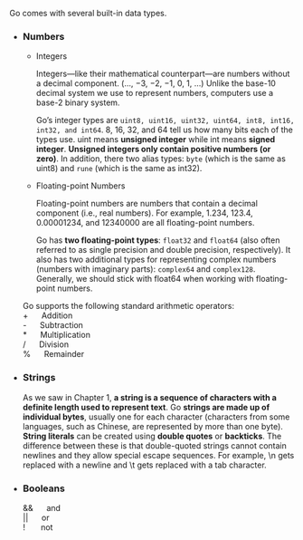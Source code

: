 Go comes with several built-in data types.

- ### Numbers
    - Integers

        Integers—like their mathematical counterpart—are numbers without a decimal component. (…, −3, −2, −1, 0, 1, …) Unlike the base-10 decimal system we use to represent numbers, computers use a base-2 binary system.

        Go’s integer types are `uint8, uint16, uint32, uint64, int8, int16, int32, and int64`. 8, 16, 32, and 64 tell us how many bits each of the types use. uint means **unsigned integer** while int means **signed integer**. **Unsigned integers only contain positive numbers (or zero)**. In addition, there two alias types: `byte` (which is the same as uint8) and `rune` (which is the same as int32).

    - Floating-point Numbers

        Floating-point numbers are numbers that contain a decimal component (i.e., real numbers). For example, 1.234, 123.4, 0.00001234, and 12340000 are all floating-point numbers.

        Go has **two floating-point types**: `float32` and `float64` (also often referred to as single precision and double precision, respectively). It also has two additional types for representing complex numbers (numbers with imaginary parts): `complex64` and `complex128`. Generally, we should stick with float64 when working with floating-point numbers.

    Go supports the following standard arithmetic operators: <br>
        +&nbsp;&nbsp;&nbsp;&nbsp;&nbsp;&nbsp;Addition <br>
        -&nbsp;&nbsp;&nbsp;&nbsp;&nbsp;&nbsp;Subtraction <br>
        *&nbsp;&nbsp;&nbsp;&nbsp;&nbsp;&nbsp;Multiplication <br>
        /&nbsp;&nbsp;&nbsp;&nbsp;&nbsp;&nbsp;Division <br>
        %&nbsp;&nbsp;&nbsp;&nbsp;&nbsp;&nbsp;Remainder

- ### Strings

    As we saw in Chapter 1, **a string is a sequence of characters with a definite length used to represent text**. Go **strings are made up of individual bytes**, usually one for each character (characters from some languages, such as Chinese, are represented by more than one byte).    **String literals** can be created using **double quotes** or **backticks**. The difference between these is that double-quoted strings cannot contain newlines and they allow special escape sequences. For example, \n gets replaced with a newline and \t gets replaced with a tab character.

- ### Booleans

    &&&nbsp;&nbsp;&nbsp;&nbsp;&nbsp;&nbsp;and <br>
    ||&nbsp;&nbsp;&nbsp;&nbsp;&nbsp;&nbsp;or <br>
    !&nbsp;&nbsp;&nbsp;&nbsp;&nbsp;&nbsp;&nbsp;not <br>